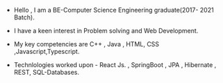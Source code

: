 - Hello  , I am a BE-Computer Science Engineering graduate(2017- 2021 Batch).
  
- I have a keen interest in Problem solving and Web Development.
 
- My key competencies are C++ , Java , HTML, CSS ,Javascript,Typescript.
 
- Technlologies worked upon - React Js. , SpringBoot , JPA , Hibernate , REST, SQL-Databases.
